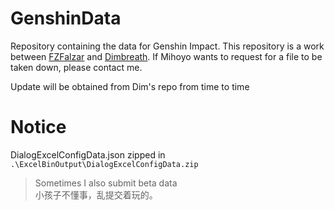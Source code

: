 # GenshinData
Repository containing the data for Genshin Impact. This repository is a work between [FZFalzar](https://github.com/FZFalzar) and [Dimbreath](https://github.com/Dimbreath). If Mihoyo wants to request for a file to be taken down, please contact me.

Update will be obtained from Dim's repo from time to time

# Notice
DialogExcelConfigData.json zipped in `.\ExcelBinOutput\DialogExcelConfigData.zip`

> Sometimes I also submit beta data</br>小孩子不懂事，乱提交着玩的。
